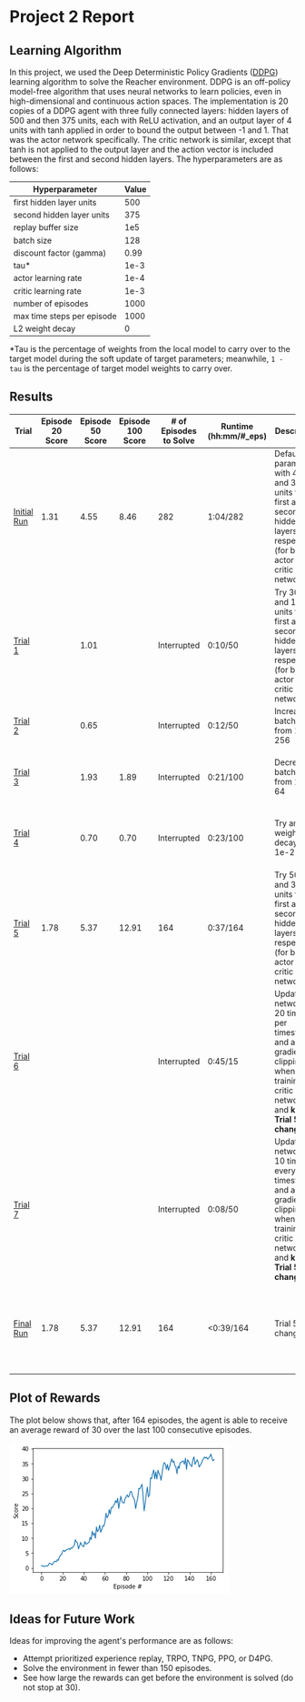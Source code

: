 # Project 2 Report

## Learning Algorithm

In this project, we used the Deep Deterministic Policy Gradients ([DDPG](https://arxiv.org/abs/1509.02971)) learning algorithm to solve the Reacher environment. DDPG is an off-policy model-free algorithm that uses neural networks to learn policies, even in high-dimensional and continuous action spaces. The implementation is 20 copies of a DDPG agent with three fully connected layers: hidden layers of 500 and then 375 units, each with ReLU activation, and an output layer of 4 units with tanh applied in order to bound the output between -1 and 1. That was the actor network specifically. The critic network is similar, except that tanh is not applied to the output layer and the action vector is included between the first and second hidden layers. The hyperparameters are as follows:

| Hyperparameter | Value |
| ------------- | ------------- |
| first hidden layer units | 500 |
| second hidden layer units | 375 |
| replay buffer size | 1e5 |
| batch size | 128 |
| discount factor (gamma) | 0.99 |
| tau* | 1e-3 |
| actor learning rate | 1e-4 |
| critic learning rate | 1e-3 |
| number of episodes | 1000 |
| max time steps per episode | 1000 |
| L2 weight decay | 0 |

*Tau is the percentage of weights from the local model to carry over to the target model during the soft update of target parameters; meanwhile, `1 - tau` is the percentage of target model weights to carry over.

## Results

| Trial | Episode 20 Score | Episode 50 Score | Episode 100 Score | # of Episodes to Solve | Runtime (hh:mm/#_eps) | Description | Comments |
| ------------- | ------------- | ------------- | ------------- | ------------- | ------------- | ------------- | ------------- |
| [Initial Run](https://github.com/mrbarbasa/drlnd-projects/commit/04d1b34ccf0b1abc5c337be962099422c4f453a8) | 1.31 | 4.55 | 8.46 | 282 | 1:04/282 | Default params with 400 and 300 units for the first and second hidden layers, respectively (for both actor and critic networks) | Baseline run |
| [Trial 1](https://github.com/mrbarbasa/drlnd-projects/commit/1073d01af3baed635d5650071e406cdaf2131967) |  | 1.01 |  | Interrupted | 0:10/50 | Try 300 and 150 units for the first and second hidden layers, respectively (for both actor and critic networks) | 1.01 is much worse than 4.55 |
| [Trial 2](https://github.com/mrbarbasa/drlnd-projects/commit/767b10431254aacfd9ff35e3449745a1e4fa5aae) |  | 0.65 |  | Interrupted | 0:12/50 | Increase batch size from 128 to 256 | 0.65 is much worse than the first two trials |
| [Trial 3](https://github.com/mrbarbasa/drlnd-projects/commit/a9b3893002a1dc0720b747e012e461f254cb5854) |  | 1.93 | 1.89 | Interrupted | 0:21/100 | Decrease batch size from 128 to 64 | There was some hope, so I let it run longer, but no improvement |
| [Trial 4](https://github.com/mrbarbasa/drlnd-projects/commit/e247224ddd4b03ac6dd11f064ddce0659d34f22f) |  | 0.70 | 0.70 | Interrupted | 0:23/100 | Try an L2 weight decay of 1e-2 | Let it run for too long on accident; seemed to plateau around 0.70 |
| [Trial 5](https://github.com/mrbarbasa/drlnd-projects/commit/979745e0769b79feb2059f09c656f0ce70b0131e) | 1.78 | 5.37 | 12.91 | 164 | 0:37/164 | Try 500 and 375 units for the first and second hidden layers, respectively (for both actor and critic networks) | Best results thus far |
| [Trial 6](https://github.com/mrbarbasa/drlnd-projects/commit/0a60fd777d9c04bf6088a58eceb9fcdf34a216cb) |  |  |  | Interrupted | 0:45/15 | Update the networks 20 times per timestep and apply gradient clipping when training the critic network and **keep Trial 5 change** | No improvement at all |
| [Trial 7](https://github.com/mrbarbasa/drlnd-projects/commit/b951ea8a949d2fed663e31d068c139b591e5d384) |  |  |  | Interrupted | 0:08/50 | Update the networks 10 times every 20 timesteps and apply gradient clipping when training the critic network and **keep Trial 5 change** | No improvement at all |
| [Final Run](https://github.com/mrbarbasa/drlnd-projects/commit/e7aabace752166a4e960ac5f6b64db0460d41f3b) | 1.78 | 5.37 | 12.91 | 164 | <0:39/164 | Trial 5 changes | Similar results to Trial 5, confirming that these are the best settings out of these 9 total trials |

## Plot of Rewards

The plot below shows that, after 164 episodes, the agent is able to receive an average reward of 30 over the last 100 consecutive episodes.

![final_model_rewards_plot](./final_model_rewards_plot.png)

## Ideas for Future Work

Ideas for improving the agent's performance are as follows:
- Attempt prioritized experience replay, TRPO, TNPG, PPO, or D4PG.
- Solve the environment in fewer than 150 episodes.
- See how large the rewards can get before the environment is solved (do not stop at 30).
